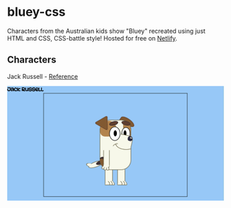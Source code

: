 # bluey-css

Characters from the Australian kids show "Bluey" recreated using just HTML and CSS, CSS-battle style!
Hosted for free on [Netlify](https://blueyincss.netlify.app).

## Characters

Jack Russell - [Reference](https://blueypedia.fandom.com/wiki/Jack_Russell)

![Jack Russell from Bluey recreated in HTML and CSS](/images/jack-russell.png "Jack Russell")
